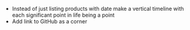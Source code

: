 - Instead of just listing products with date make a vertical timeline with each significant point in life being a point
- Add link to GitHub as a corner

